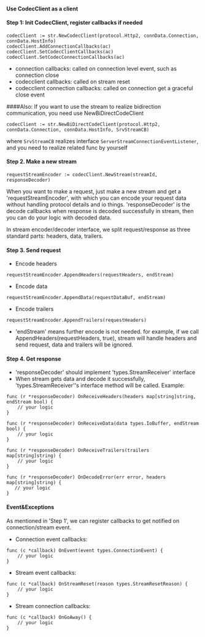 #### Use CodecClient as a client

#### Step 1: Init CodecClient, register callbacks if needed

```
codecClient := str.NewCodecClient(protocol.Http2, connData.Connection, connData.HostInfo)
codecClient.AddConnectionCallbacks(ac)
codecClient.SetCodecClientCallbacks(ac)
codecClient.SetCodecConnectionCallbacks(ac)
```

+ connection callbacks: called on connection level event, such as connection close
+ codecclient callbacks: called on stream reset
+ codecclient connection callbacks: called on connection get a graceful close event

####Also: If you want to use the stream to realize bidirection communication, you need use NewBiDirectCodeClient 
```
codecClient := str.NewBiDirectCodeClient(protocol.Http2, connData.Connection, connData.HostInfo, SrvStreamCB)
```
where `SrvStreamCB` realizes interface `ServerStreamConnectionEventListener`, and you need to realize related func by yourself

#### Step 2. Make a new stream

```
requestStreamEncoder := codecClient.NewStream(streamId, responseDecoder)
```

When you want to make a request, just make a new stream and get a 'requestStreamEncoder', with which you can encode your request data without handling protocol details and io things.
'responseDecoder' is the decode callbacks when response is decoded successfully in stream, then you can do your logic with decoded data.

In stream encoder/decoder interface, we split request/response as three standard parts: headers, data, trailers.

#### Step 3. Send request

+ Encode headers
```
requestStreamEncoder.AppendHeaders(requestHeaders, endStream)
```

+ Encode data
```
requestStreamEncoder.AppendData(requestDataBuf, endStream)
```

+ Encode trailers
```
requestStreamEncoder.AppendTrailers(requestHeaders)
```

+ 'endStream' means further encode is not needed. for example, if we call AppendHeaders(requestHeaders, true), stream will handle headers and send request, data and trailers will be ignored.

#### Step 4. Get response

+ 'responseDecoder' should implement 'types.StreamReceiver' interface
+ When stream gets data and decode it successfully, 'types.StreamReceiver''s interface method will be called. Example:
```
func (r *responseDecoder) OnReceiveHeaders(headers map[string]string, endStream bool) {
	// your logic
}

func (r *responseDecoder) OnReceiveData(data types.IoBuffer, endStream bool) {
    // your logic
}

func (r *responseDecoder) OnReceiveTrailers(trailers map[string]string) {
    // your logic
}

func (r *responseDecoder) OnDecodeError(err error, headers map[string]string) {
   // your logic
}
```

#### Event&Exceptions
As mentioned in 'Step 1', we can register callbacks to get notified on connection/stream event.

+ Connection event callbacks:
```
func (c *callback) OnEvent(event types.ConnectionEvent) {
    // your logic
}
```

+ Stream event callbacks:
```
func (c *callback) OnStreamReset(reason types.StreamResetReason) {
	// your logic
}
```

+ Stream connection callbacks:
```
func (c *callback) OnGoAway() {
	// your logic
}
```
